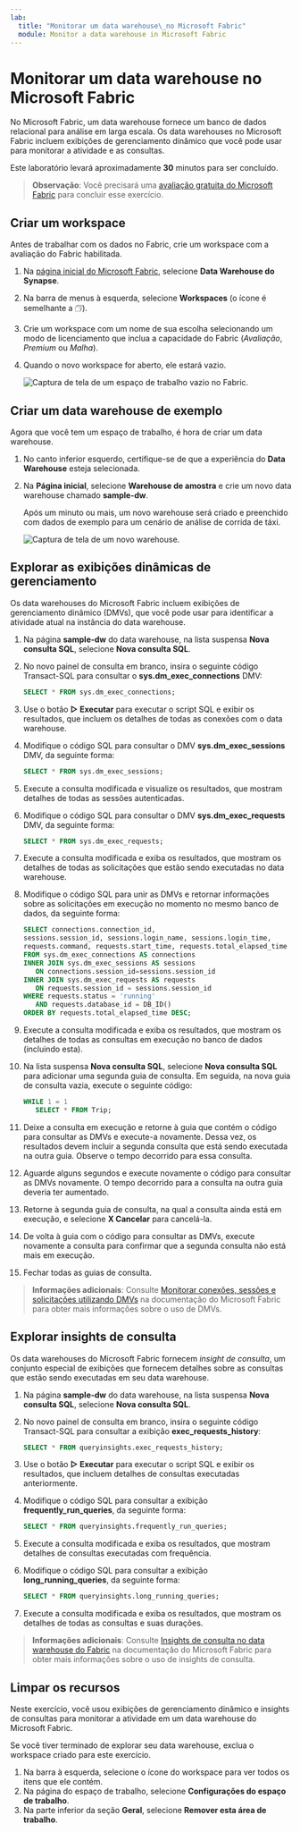 ```yaml
---
lab:
  title: "Monitorar um data warehouse\_no Microsoft Fabric"
  module: Monitor a data warehouse in Microsoft Fabric
---
```


# Monitorar um data warehouse no Microsoft Fabric

No Microsoft Fabric, um data warehouse fornece um banco de dados relacional para análise em larga escala. Os data warehouses no Microsoft Fabric incluem exibições de gerenciamento dinâmico que você pode usar para monitorar a atividade e as consultas.

Este laboratório levará aproximadamente **30** minutos para ser concluído.

> **Observação**: Você precisará uma [avaliação gratuita do Microsoft Fabric](https://learn.microsoft.com/fabric/get-started/fabric-trial) para concluir esse exercício.

## Criar um workspace

Antes de trabalhar com os dados no Fabric, crie um workspace com a avaliação do Fabric habilitada.

1. Na [página inicial do Microsoft Fabric](https://app.fabric.microsoft.com), selecione **Data Warehouse do Synapse**.
1. Na barra de menus à esquerda, selecione **Workspaces** (o ícone é semelhante a &#128455;).
1. Crie um workspace com um nome de sua escolha selecionando um modo de licenciamento que inclua a capacidade do Fabric (*Avaliação*, *Premium* ou *Malha*).
1. Quando o novo workspace for aberto, ele estará vazio.

    ![Captura de tela de um espaço de trabalho vazio no Fabric.](./Images/new-workspace.png)

## Criar um data warehouse de exemplo

Agora que você tem um espaço de trabalho, é hora de criar um data warehouse.

1. No canto inferior esquerdo, certifique-se de que a experiência do **Data Warehouse** esteja selecionada.
1. Na **Página inicial**, selecione **Warehouse de amostra** e crie um novo data warehouse chamado **sample-dw**.

    Após um minuto ou mais, um novo warehouse será criado e preenchido com dados de exemplo para um cenário de análise de corrida de táxi.

    ![Captura de tela de um novo warehouse.](./Images/sample-data-warehouse.png)

## Explorar as exibições dinâmicas de gerenciamento

Os data warehouses do Microsoft Fabric incluem exibições de gerenciamento dinâmico (DMVs), que você pode usar para identificar a atividade atual na instância do data warehouse.

1. Na página **sample-dw** do data warehouse, na lista suspensa **Nova consulta SQL**, selecione **Nova consulta SQL**.
1. No novo painel de consulta em branco, insira o seguinte código Transact-SQL para consultar o **sys.dm_exec_connections** DMV:

    ```sql
   SELECT * FROM sys.dm_exec_connections;
    ```

1. Use o botão **&#9655; Executar** para executar o script SQL e exibir os resultados, que incluem os detalhes de todas as conexões com o data warehouse.
1. Modifique o código SQL para consultar o DMV **sys.dm_exec_sessions** DMV, da seguinte forma:

    ```sql
   SELECT * FROM sys.dm_exec_sessions;
    ```

1. Execute a consulta modificada e visualize os resultados, que mostram detalhes de todas as sessões autenticadas.
1. Modifique o código SQL para consultar o DMV **sys.dm_exec_requests** DMV, da seguinte forma:

    ```sql
   SELECT * FROM sys.dm_exec_requests;
    ```

1. Execute a consulta modificada e exiba os resultados, que mostram os detalhes de todas as solicitações que estão sendo executadas no data warehouse.
1. Modifique o código SQL para unir as DMVs e retornar informações sobre as solicitações em execução no momento no mesmo banco de dados, da seguinte forma:

    ```sql
   SELECT connections.connection_id,
    sessions.session_id, sessions.login_name, sessions.login_time,
    requests.command, requests.start_time, requests.total_elapsed_time
   FROM sys.dm_exec_connections AS connections
   INNER JOIN sys.dm_exec_sessions AS sessions
       ON connections.session_id=sessions.session_id
   INNER JOIN sys.dm_exec_requests AS requests
       ON requests.session_id = sessions.session_id
   WHERE requests.status = 'running'
       AND requests.database_id = DB_ID()
   ORDER BY requests.total_elapsed_time DESC;
    ```

1. Execute a consulta modificada e exiba os resultados, que mostram os detalhes de todas as consultas em execução no banco de dados (incluindo esta).
1. Na lista suspensa **Nova consulta SQL**, selecione **Nova consulta SQL** para adicionar uma segunda guia de consulta. Em seguida, na nova guia de consulta vazia, execute o seguinte código:

    ```sql
   WHILE 1 = 1
       SELECT * FROM Trip;
    ```

1. Deixe a consulta em execução e retorne à guia que contém o código para consultar as DMVs e execute-a novamente. Dessa vez, os resultados devem incluir a segunda consulta que está sendo executada na outra guia. Observe o tempo decorrido para essa consulta.
1. Aguarde alguns segundos e execute novamente o código para consultar as DMVs novamente. O tempo decorrido para a consulta na outra guia deveria ter aumentado.
1. Retorne à segunda guia de consulta, na qual a consulta ainda está em execução, e selecione **X Cancelar** para cancelá-la.
1. De volta à guia com o código para consultar as DMVs, execute novamente a consulta para confirmar que a segunda consulta não está mais em execução.
1. Fechar todas as guias de consulta.

> **Informações adicionais**: Consulte [Monitorar conexões, sessões e solicitações utilizando DMVs](https://learn.microsoft.com/fabric/data-warehouse/monitor-using-dmv) na documentação do Microsoft Fabric para obter mais informações sobre o uso de DMVs.

## Explorar insights de consulta

Os data warehouses do Microsoft Fabric fornecem *insight de consulta*, um conjunto especial de exibições que fornecem detalhes sobre as consultas que estão sendo executadas em seu data warehouse.

1. Na página **sample-dw** do data warehouse, na lista suspensa **Nova consulta SQL**, selecione **Nova consulta SQL**.
1. No novo painel de consulta em branco, insira o seguinte código Transact-SQL para consultar a exibição **exec_requests_history**:

    ```sql
   SELECT * FROM queryinsights.exec_requests_history;
    ```

1. Use o botão **&#9655; Executar** para executar o script SQL e exibir os resultados, que incluem detalhes de consultas executadas anteriormente.
1. Modifique o código SQL para consultar a exibição **frequently_run_queries**, da seguinte forma:

    ```sql
   SELECT * FROM queryinsights.frequently_run_queries;
    ```

1. Execute a consulta modificada e exiba os resultados, que mostram detalhes de consultas executadas com frequência.
1. Modifique o código SQL para consultar a exibição **long_running_queries**, da seguinte forma:

    ```sql
   SELECT * FROM queryinsights.long_running_queries;
    ```

1. Execute a consulta modificada e exiba os resultados, que mostram os detalhes de todas as consultas e suas durações.

> **Informações adicionais**: Consulte [Insights de consulta no data warehouse do Fabric](https://learn.microsoft.com/fabric/data-warehouse/query-insights) na documentação do Microsoft Fabric para obter mais informações sobre o uso de insights de consulta.


## Limpar os recursos

Neste exercício, você usou exibições de gerenciamento dinâmico e insights de consultas para monitorar a atividade em um data warehouse do Microsoft Fabric.

Se você tiver terminado de explorar seu data warehouse, exclua o workspace criado para este exercício.

1. Na barra à esquerda, selecione o ícone do workspace para ver todos os itens que ele contém.
2. Na página do espaço de trabalho, selecione **Configurações do espaço de trabalho**.
3. Na parte inferior da seção **Geral**, selecione **Remover esta área de trabalho**.
